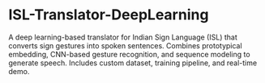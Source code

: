 # ISL-Translator-DeepLearning
A deep learning-based translator for Indian Sign Language (ISL) that converts sign gestures into spoken sentences. Combines prototypical embedding, CNN-based gesture recognition, and sequence modeling to generate speech. Includes custom dataset, training pipeline, and real-time demo.

